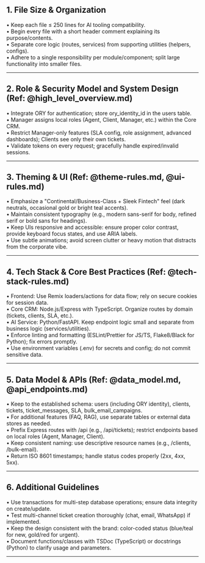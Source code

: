 

## 1. File Size & Organization

• Keep each file ≤ 250 lines for AI tooling compatibility.  
• Begin every file with a short header comment explaining its purpose/contents.  
• Separate core logic (routes, services) from supporting utilities (helpers, configs).  
• Adhere to a single responsibility per module/component; split large functionality into smaller files.  

---
## 2. Role & Security Model and System Design (Ref: @high_level_overview.md)

• Integrate ORY for authentication; store ory_identity_id in the users table.  
• Manager assigns local roles (Agent, Client, Manager, etc.) within the Core CRM.  
• Restrict Manager-only features (SLA config, role assignment, advanced dashboards); Clients see only their own tickets.  
• Validate tokens on every request; gracefully handle expired/invalid sessions.  

---
## 3. Theming & UI (Ref: @theme-rules.md, @ui-rules.md)

• Emphasize a "Continental/Business-Class + Sleek Fintech" feel (dark neutrals, occasional gold or bright teal accents).  
• Maintain consistent typography (e.g., modern sans-serif for body, refined serif or bold sans for headings).  
• Keep UIs responsive and accessible: ensure proper color contrast, provide keyboard focus states, and use ARIA labels.  
• Use subtle animations; avoid screen clutter or heavy motion that distracts from the corporate vibe.  

---

## 4. Tech Stack & Core Best Practices (Ref: @tech-stack-rules.md)

• Frontend: Use Remix loaders/actions for data flow; rely on secure cookies for session data.  
• Core CRM: Node.js/Express with TypeScript. Organize routes by domain (tickets, clients, SLA, etc.).  
• AI Service: Python/FastAPI. Keep endpoint logic small and separate from business logic (services/utilities).  
• Enforce linting and formatting (ESLint/Prettier for JS/TS, Flake8/Black for Python); fix errors promptly.  
• Use environment variables (.env) for secrets and config; do not commit sensitive data.  

---

## 5. Data Model & APIs (Ref: @data_model.md, @api_endpoints.md)

• Keep to the established schema: users (including ORY identity), clients, tickets, ticket_messages, SLA, bulk_email_campaigns.  
• For additional features (FAQ, RAG), use separate tables or external data stores as needed.  
• Prefix Express routes with /api (e.g., /api/tickets); restrict endpoints based on local roles (Agent, Manager, Client).  
• Keep consistent naming: use descriptive resource names (e.g., /clients, /bulk-email).  
• Return ISO 8601 timestamps; handle status codes properly (2xx, 4xx, 5xx).  

---



## 6. Additional Guidelines

• Use transactions for multi-step database operations; ensure data integrity on create/update.  
• Test multi-channel ticket creation thoroughly (chat, email, WhatsApp) if implemented.  
• Keep the design consistent with the brand: color-coded status (blue/teal for new, gold/red for urgent).  
• Document functions/classes with TSDoc (TypeScript) or docstrings (Python) to clarify usage and parameters.  

---


